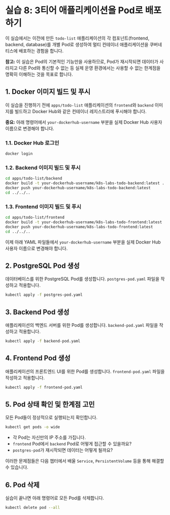 # 실습 8: 3티어 애플리케이션을 Pod로 배포하기

이 실습에서는 이전에 만든 `todo-list` 애플리케이션의 각 컴포넌트(frontend, backend, database)를 개별 Pod로 생성하여 멀티 컨테이너 애플리케이션을 쿠버네티스에 배포하는 경험을 합니다.

**참고:** 이 실습은 Pod의 기본적인 기능만을 사용하므로, Pod가 재시작되면 데이터가 사라지고 다른 Pod와 통신할 수 없는 등 실제 운영 환경에서는 사용할 수 없는 한계점을 명확히 이해하는 것을 목표로 합니다.

## 1. Docker 이미지 빌드 및 푸시

이 실습을 진행하기 전에 `apps/todo-list` 애플리케이션의 `frontend`와 `backend` 이미지를 빌드하고 Docker Hub와 같은 컨테이너 레지스트리에 푸시해야 합니다.

**중요:** 아래 명령어에서 `your-dockerhub-username` 부분을 실제 Docker Hub 사용자 이름으로 변경해야 합니다.

### 1.1. Docker Hub 로그인

```bash
docker login
```

### 1.2. Backend 이미지 빌드 및 푸시

```bash
cd apps/todo-list/backend
docker build -t your-dockerhub-username/k8s-labs-todo-backend:latest .
docker push your-dockerhub-username/k8s-labs-todo-backend:latest
cd ../../..
```

### 1.3. Frontend 이미지 빌드 및 푸시

```bash
cd apps/todo-list/frontend
docker build -t your-dockerhub-username/k8s-labs-todo-frontend:latest .
docker push your-dockerhub-username/k8s-labs-todo-frontend:latest
cd ../../..
```

이제 아래 YAML 파일들에서 `your-dockerhub-username` 부분을 실제 Docker Hub 사용자 이름으로 변경해야 합니다.

## 2. PostgreSQL Pod 생성

데이터베이스를 위한 PostgreSQL Pod를 생성합니다. `postgres-pod.yaml` 파일을 작성하고 적용합니다.

```bash
kubectl apply -f postgres-pod.yaml
```

## 3. Backend Pod 생성

애플리케이션의 백엔드 서버를 위한 Pod를 생성합니다. `backend-pod.yaml` 파일을 작성하고 적용합니다.

```bash
kubectl apply -f backend-pod.yaml
```

## 4. Frontend Pod 생성

애플리케이션의 프론트엔드 UI를 위한 Pod를 생성합니다. `frontend-pod.yaml` 파일을 작성하고 적용합니다.

```bash
kubectl apply -f frontend-pod.yaml
```

## 5. Pod 상태 확인 및 한계점 고민

모든 Pod들이 정상적으로 실행되는지 확인합니다.

```bash
kubectl get pods -o wide
```

- 각 Pod는 자신만의 IP 주소를 가집니다.
- `frontend` Pod에서 `backend` Pod로 어떻게 접근할 수 있을까요?
- `postgres-pod`가 재시작되면 데이터는 어떻게 될까요?

이러한 문제점들은 다음 챕터에서 배울 `Service`, `PersistentVolume` 등을 통해 해결할 수 있습니다.

## 6. Pod 삭제

실습이 끝나면 아래 명령어로 모든 Pod를 삭제합니다.

```bash
kubectl delete pod --all
```
